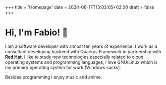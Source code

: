 +++
title = 'Homepage'
date = 2024-06-17T13:03:05+02:00
draft = false
+++

# Hi, I'm Fabio! 👋

I am a software developer with almost ten years of experience.
I work as a consultant developing backend with Quarkus Framework in partnership with **[Red Hat](https://www.redhat.com)**.
I like to study new technologies especially related to cloud, operating systems and programming languages, I love GNU/Linux which is my primary operating system for work (Windows sucks).

Besides programming I enjoy music and anime.
